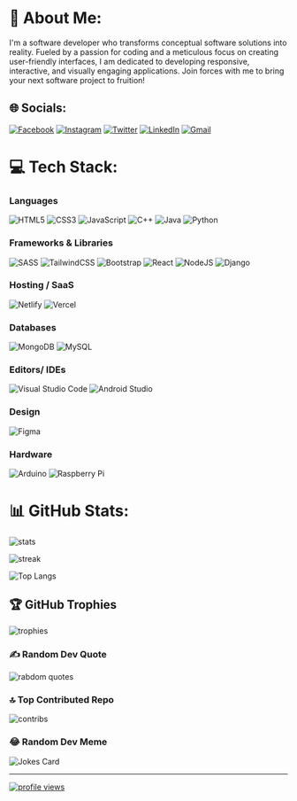 # 💫 About Me:

I'm a software developer who transforms conceptual software solutions into reality. Fueled by a passion for coding and a meticulous focus on creating user-friendly interfaces, I am dedicated to developing responsive, interactive, and visually engaging applications. Join forces with me to bring your next software project to fruition!

## 🌐 Socials:

[![Facebook](https://img.shields.io/badge/Facebook-%231877F2.svg?logo=Facebook&logoColor=white)](https://facebook.com/mhadee04) [![Instagram](https://img.shields.io/badge/Instagram-%23E4405F.svg?logo=Instagram&logoColor=white)](https://instagram.com/mhadee04) [![Twitter](https://img.shields.io/badge/Twitter-%231DA1F2.svg?logo=Twitter&logoColor=white)](https://twitter.com/mhadee04) [![LinkedIn](https://img.shields.io/badge/LinkedIn-%230077B5.svg?logo=linkedin&logoColor=white)](https://linkedin.com/in/mhadee04) [![Gmail](https://img.shields.io/badge/Gmail-D14836?style=for-the-badge&logo=gmail&logoColor=white)](mailto:muhammadhadiali485@gmail.com)

# 💻 Tech Stack:
### Languages

![HTML5](https://img.shields.io/badge/html5-%23E34F26.svg?style=plastic&logo=html5&logoColor=white) ![CSS3](https://img.shields.io/badge/css3-%231572B6.svg?style=plastic&logo=css3&logoColor=white) ![JavaScript](https://img.shields.io/badge/javascript-%23323330.svg?style=plastic&logo=javascript&logoColor=%23F7DF1E) ![C++](https://img.shields.io/badge/c++-%2300599C.svg?style=plastic&logo=c%2B%2B&logoColor=white) ![Java](https://img.shields.io/badge/java-%23ED8B00.svg?style=plastic&logo=java&logoColor=white) ![Python](https://img.shields.io/badge/python-3670A0?style=plastic&logo=python&logoColor=ffdd54)

### Frameworks & Libraries

![SASS](https://img.shields.io/badge/SASS-hotpink.svg?style=plastic&logo=SASS&logoColor=white) ![TailwindCSS](https://img.shields.io/badge/tailwindcss-%2338B2AC.svg?style=plastic&logo=tailwind-css&logoColor=white) ![Bootstrap](https://img.shields.io/badge/-bootstrap%23563D7C.svg?style=plastic&logo=bootstrap&logoColor=white)  ![React](https://img.shields.io/badge/react-%2320232a.svg?style=plastic&logo=react&logoColor=%2361DAFB) ![NodeJS](https://img.shields.io/badge/node.js-%6DA55F.svg?style=plastic&logo=node.js&logoColor=white) ![Django](https://img.shields.io/badge/django-%23092E20.svg?style=plastic&logo=django&logoColor=white) 

### Hosting / SaaS

![Netlify](https://img.shields.io/badge/netlify-%23000000.svg?style=plastic&logo=netlify&logoColor=#00C7B7) ![Vercel](https://img.shields.io/badge/vercel-%23000000.svg?style=plastic&logo=vercel&logoColor=white)

### Databases

![MongoDB](https://img.shields.io/badge/MongoDB-%234ea94b.svg?style=plastic&logo=mongodb&logoColor=white) ![MySQL](https://img.shields.io/badge/mysql-%2300f.svg?style=plastic&logo=mysql&logoColor=white) 

### Editors/ IDEs

![Visual Studio Code](https://img.shields.io/badge/Visual%20Studio%20Code-0078d7.svg?style=for-the-badge&logo=visual-studio-code&logoColor=white) ![Android Studio](https://img.shields.io/badge/Android%20Studio-3DDC84.svg?style=for-the-badge&logo=android-studio&logoColor=white)

### Design

![Figma](https://img.shields.io/badge/figma-%23F24E1E.svg?style=plastic&logo=figma&logoColor=white)

### Hardware

![Arduino](https://img.shields.io/badge/-Arduino-00979D?style=plastic&logo=Arduino&logoColor=white) ![Raspberry Pi](https://img.shields.io/badge/-RaspberryPi-C51A4A?style=plastic&logo=Raspberry-Pi&logoColor=white)

# 📊 GitHub Stats:

![stats](https://github-readme-stats.vercel.app/api?username=mhadee04&layout=compact&theme=tokyonight&hide_border=false&include_all_commits=true&count_private=true&layout=compact)<br/>

![streak](https://github-readme-streak-stats.herokuapp.com/?user=mhadee04&theme=dark&hide_border=false)<br/>

![Top Langs](https://github-readme-stats.vercel.app/api/top-langs/?username=mhadee04&layout=compact&theme=tokyonight)



## 🏆 GitHub Trophies

![trophies](https://github-profile-trophy.vercel.app/?username=mhadee04&theme=tokyonight&no-frame=false&no-bg=true&margin-w=4)

### ✍️ Random Dev Quote

![rabdom quotes](https://quotes-github-readme.vercel.app/api?type=horizontal&theme=tokyonight)

### 🔝 Top Contributed Repo

![contribs](https://github-contributor-stats.vercel.app/api?username=mhadee04&limit=5&theme=tokyonight&combine_all_yearly_contributions=true)

### 😂 Random Dev Meme

![Jokes Card](https://readme-jokes.vercel.app/api)

---

[![profile views](https://visitcount.itsvg.in/api?id=mhadee04&icon=5&color=0)](https://visitcount.itsvg.in)

<!--[## 💰 You can help me by Donating

[   ![PayPal](https://img.shields.io/badge/PayPal-00457C?style=for-the-badge&logo=paypal&logoColor=white)](https://paypal.me/mhadee04)   ] -->
